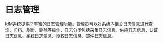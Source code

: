 # 日志管理

IdM系统提供了丰富的日志管理功能。管理员可以对系统内相关日志信息进行查询、归档、刷新、删除等操作，日志分类包括采集日志信息、供应日志信息、认证日志信息、系统日志信息、授权日志信息、邮件日志信息。


